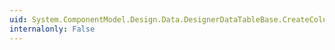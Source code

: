 ```yaml
---
uid: System.ComponentModel.Design.Data.DesignerDataTableBase.CreateColumns
internalonly: False
---
```

